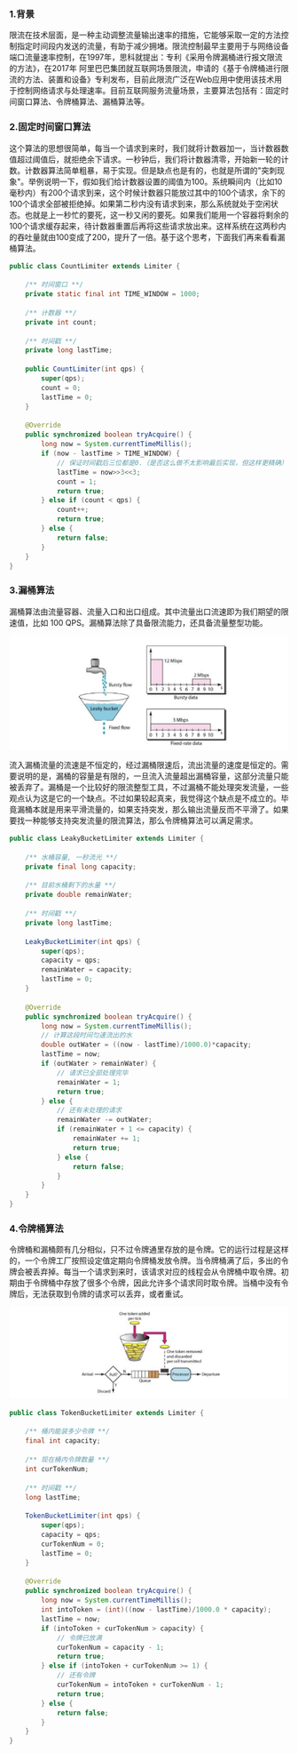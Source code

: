 ### 1.背景

限流在技术层面，是一种主动调整流量输出速率的措施，它能够采取一定的方法控制指定时间段内发送的流量，有助于减少拥堵。限流控制最早主要用于与网络设备端口流量速率控制，在1997年，思科就提出：专利《采用令牌漏桶进行报文限流的方法》，在2017年 阿里巴巴集团就互联网场景限流，申请的《基于令牌桶进行限流的方法、装置和设备》专利发布，目前此限流广泛在Web应用中使用该技术用于控制网络请求与处理速率。目前互联网服务流量场景，主要算法包括有：固定时间窗口算法、令牌桶算法、漏桶算法等。

### 2.固定时间窗口算法

这个算法的思想很简单，每当一个请求到来时，我们就将计数器加一，当计数器数值超过阈值后，就拒绝余下请求。一秒钟后，我们将计数器清零，开始新一轮的计数。计数器算法简单粗暴，易于实现。但是缺点也是有的，也就是所谓的"突刺现象"。举例说明一下，假如我们给计数器设置的阈值为100。系统瞬间内（比如10毫秒内）有200个请求到来，这个时候计数器只能放过其中的100个请求，余下的100个请求全部被拒绝掉。如果第二秒内没有请求到来，那么系统就处于空闲状态。也就是上一秒忙的要死，这一秒又闲的要死。如果我们能用一个容器将剩余的100个请求缓存起来，待计数器重置后再将这些请求放出来。这样系统在这两秒内的吞吐量就由100变成了200，提升了一倍。基于这个思考，下面我们再来看看漏桶算法。

```java
public class CountLimiter extends Limiter {

    /** 时间窗口 **/
    private static final int TIME_WINDOW = 1000;

    /** 计数器 **/
    private int count;

    /** 时间戳 **/
    private long lastTime;

    public CountLimiter(int qps) {
        super(qps);
        count = 0;
        lastTime = 0;
    }

    @Override
    public synchronized boolean tryAcquire() {
        long now = System.currentTimeMillis();
        if (now - lastTime > TIME_WINDOW) {
            // 保证时间戳后三位都是0.（是否这么做不太影响最后实现，但这样更精确）
            lastTime = now>>3<<3;
            count = 1;
            return true;
        } else if (count < qps) {
            count++;
            return true;
        } else {
            return false;
        }
    }
}
```

### 3.漏桶算法

漏桶算法由流量容器、流量入口和出口组成。其中流量出口流速即为我们期望的限速值，比如 100 QPS。漏桶算法除了具备限流能力，还具备流量整型功能。

![image-20230625213651887](2.限流设计.assets/image-20230625213651887.png)

流入漏桶流量的流速是不恒定的，经过漏桶限速后，流出流量的速度是恒定的。需要说明的是，漏桶的容量是有限的，一旦流入流量超出漏桶容量，这部分流量只能被丢弃了。漏桶是一个比较好的限流整型工具，不过漏桶不能处理突发流量，一些观点认为这是它的一个缺点。不过如果较起真来，我觉得这个缺点是不成立的。毕竟漏桶本就是用来平滑流量的，如果支持突发，那么输出流量反而不平滑了。如果要找一种能够支持突发流量的限流算法，那么令牌桶算法可以满足需求。

```java
public class LeakyBucketLimiter extends Limiter {

    /** 水桶容量, 一秒流光 **/
    private final long capacity;

    /** 目前水桶剩下的水量 **/
    private double remainWater;

    /** 时间戳 **/
    private long lastTime;

    LeakyBucketLimiter(int qps) {
        super(qps);
        capacity = qps;
        remainWater = capacity;
        lastTime = 0;
    }

    @Override
    public synchronized boolean tryAcquire() {
        long now = System.currentTimeMillis();
        // 计算这段时间匀速流出的水
        double outWater = ((now - lastTime)/1000.0)*capacity;
        lastTime = now;
        if (outWater > remainWater) {
            // 请求已全部处理完毕
            remainWater = 1;
            return true;
        } else {
            // 还有未处理的请求
            remainWater -= outWater;
            if (remainWater + 1 <= capacity) {
                remainWater += 1;
                return true;
            } else {
                return false;
            }
        }
    }
}
```

### 4.令牌桶算法

令牌桶和漏桶颇有几分相似，只不过令牌通里存放的是令牌。它的运行过程是这样的，一个令牌工厂按照设定值定期向令牌桶发放令牌。当令牌桶满了后，多出的令牌会被丢弃掉。每当一个请求到来时，该请求对应的线程会从令牌桶中取令牌。初期由于令牌桶中存放了很多个令牌，因此允许多个请求同时取令牌。当桶中没有令牌后，无法获取到令牌的请求可以丢弃，或者重试。

![image-20230625213613803](2.限流设计.assets/image-20230625213613803.png)

```java
public class TokenBucketLimiter extends Limiter {

    /** 桶内能装多少令牌 **/
    final int capacity;

    /** 现在桶内令牌数量 **/
    int curTokenNum;

    /** 时间戳 **/
    long lastTime;

    TokenBucketLimiter(int qps) {
        super(qps);
        capacity = qps;
        curTokenNum = 0;
        lastTime = 0;
    }

    @Override
    public synchronized boolean tryAcquire() {
        long now = System.currentTimeMillis();
        int intoToken = (int)((now - lastTime)/1000.0 * capacity);
        lastTime = now;
        if (intoToken + curTokenNum > capacity) {
            // 令牌已放满
            curTokenNum = capacity - 1;
            return true;
        } else if (intoToken + curTokenNum >= 1) {
            // 还有令牌
            curTokenNum = intoToken + curTokenNum - 1;
            return true;
        } else {
            return false;
        }
    }
}
```

